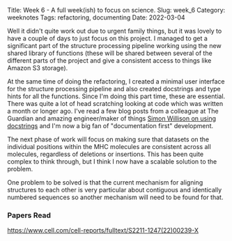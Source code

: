 Title: Week 6 - A full week(ish) to focus on science.
Slug: week_6
Category: weeknotes
Tags: refactoring, documenting
Date: 2022-03-04


Well it didn't quite work out due to urgent family things, but it was lovely to have a couple of days to just focus on this project. I managed to get a significant part of the structure processing pipeline working using the new shared library of functions (these will be shared between several of the different parts of the project and give a consistent access to things like Amazon S3 storage).

At the same time of doing the refactoring, I created a minimal user interface for the structure processing pipeline and also created docstrings and type hints for all the functions. Since I'm doing this part time, these are essential. There was quite a lot of head scratching looking at code which was written a month or longer ago. I've read a few blog posts from a colleague at The Guardian and amazing engineer/maker of things [Simon Willison on using docstrings](https://til.simonwillison.net/sphinx/sphinx-autodoc) and I'm now a big fan of "documentation first" development.

The next phase of work will focus on making sure that datasets on the individual positions within the MHC molecules are consistent across all molecules, regardless of deletions or insertions. This has been quite complex to think through, but I think I now have a scalable solution to the problem.

One problem to be solved is that the current mechanism for aligning structures to each other is very particular about contiguous and identically numbered sequences so another mechanism will need to be found for that. 

### **Papers Read**

https://www.cell.com/cell-reports/fulltext/S2211-1247(22)00239-X
